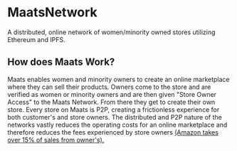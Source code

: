  MaatsNetwork
 ======
 A distributed, online network of women/minority owned stores utilizing Ethereum and IPFS.
 
 How does Maats Work?
 ------
 Maats enables women and minority owners to create an online marketplace where they can sell their products. Owners come to the store and are verified as women or minority owners and are then given "Store Owner Access" to the Maats Network. From there they get to create their own store. Every store on Maats is P2P, creating a frictionless experience for both customer's and store owners. The distributed and P2P nature of the networks vastly reduces the operating costs for an online marketplace and therefore reduces the fees experienced by store owners [(Amazon takes over 15% of sales from owner's).](https://sellerengine.com/how-much-does-it-cost-to-sell-on-amazon/)
 
